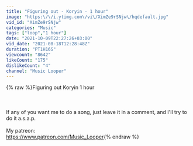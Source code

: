 ```yaml
---
title: "Figuring out - Koryin - 1 hour"
image: "https:\/\/i.ytimg.com\/vi\/XimZe9rSNjw\/hqdefault.jpg"
vid_id: "XimZe9rSNjw"
categories: "Music"
tags: ["loop","1 hour"]
date: "2021-10-09T22:27:26+03:00"
vid_date: "2021-08-18T12:28:48Z"
duration: "PT1H16S"
viewcount: "8642"
likeCount: "175"
dislikeCount: "4"
channel: "Music Looper"
---
```

{% raw %}Figuring out Koryin 1 hour<br /><br /><br /><br />If any of you want me to do a song, just leave it in a comment, and I'll try to do it a.s.a.p.<br /><br />My patreon:<br /><a rel="nofollow" target="blank" href="https://www.patreon.com/Music_Looper">https://www.patreon.com/Music_Looper</a>{% endraw %}
